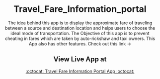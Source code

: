 
<div align="center">
  
# Travel_Fare_Information_portal
The idea behind this app is to display the approximate fare of traveling between a source and destination location and helps users to choose the ideal mode of transportation. 
The Objective of this app is to prevent cheating in fares which are taken by auto-rickshaw and taxi owners. 
This App also has other features. 
Check out this link ->


## View Live App at 

<a href="https://arokianivin09.github.io/Travel_Fare_Information_portal/">:octocat: Travel Fare Information Portal App :octocat:</a> 


